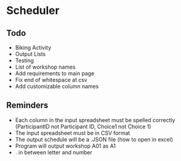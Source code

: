 # Scheduler

## Todo

- Biking Activity
- Output Lists
- Testing
- List of workshop names
- Add requirements to main page
- Fix end of whitespace at csv
- Add customizable column names

## Reminders

- Each column in the input spreadsheet must be spelled correctly (ParticipantID not Participant ID, Choice1 not Choice 1)
- The input spreadsheet must be in CSV format
- The output schedule will be a .JSON file (how to open in excel)
- Program will output workshop A01 as A1
- . in between letter and number
